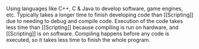 Using languages like C++, C & Java to develop software, game engines, etc. 
Typically takes a longer time to finish developing code than [[Scripting]] due to needing to debug and compile code.
Execution of the code takes less time than [[Scripting]] because compiling is run on hardware, and [[Scripting]] is on software. Compiling happens before any code is executed, so it takes less time to finish the whole program.